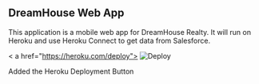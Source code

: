 DreamHouse Web App
------------------

This application is a mobile web app for DreamHouse Realty. It will run on Heroku and use Heroku Connect to get data from Salesforce.

< a href="https://heroku.com/deploy">
  <img src="https://www.herokucdn.com/deploy/button.svg" alt="Deploy">
</a>

Added the Heroku Deployment Button
